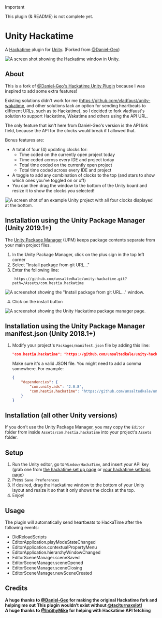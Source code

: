 > [!IMPORTANT]
> This plugin (& README) is not complete yet.

# Unity Hackatime

A [Hackatime](https://hackatime.hackclub.com/) plugin for [Unity](https://unity.com). (Forked from [@Daniel-Geo](https://github.com/Daniel-Geo/unity-hackatime))

![A screen shot showing the Hackatime window in Unity.](https://github.com/user-attachments/assets/50eebaec-0248-40f2-90c9-a70cb15c5e88)


## About

This is a fork of [@Daniel-Geo's Hackatime Unity Plugin](https://github.com/Daniel-Geo/unity-hackatime) because I was inspired to add some extra features! 

Existing solutions didn't work for me (https://github.com/vladfaust/unity-wakatime, and other solutions lack an option for sending heartbeats to different URLs, such as to Hackatime), so I decided to fork vladfaust's solution to support Hackatime, Wakatime and others using the API URL.

The only feature that isn't here from Daniel-Geo's version is the API link field, because the API for the clocks would break if I allowed that.

Bonus features are:
- A total of four (4) updating clocks for:
   - Time coded on the currently open project today
   - Time coded across every IDE and project today
   - Total time coded on the currently open project
   - Total time coded across every IDE and project 
- A toggle to add any combination of clocks to the top (and stars to show which ones you've toggled on or off)
- You can then drag the window to the bottom of the Unity board and resize it to show the clocks you selected!
  
![A screen shot of an example Unity project with all four clocks displayed at the bottom.](https://github.com/user-attachments/assets/f640ab60-5190-40eb-97dc-e04125bd0ecc)



## Installation using the Unity Package Manager (Unity 2019.1+)

The [Unity Package Manager](https://docs.unity3d.com/Packages/com.unity.package-manager-ui@1.8/manual/index.html) (UPM) keeps package contents separate from your main project files.

1. In the Unity Package Manager, click on the plus sign in the top left corner
2. Select "Install package from git URL..."
3. Enter the following line:
   ```
    https://github.com/unsaltedkale/unity-hackatime.git?path=/Assets/com.hestia.hackatime
    ```
![A screenshot showing the "Install package from git URL..." window.](https://github.com/user-attachments/assets/6ff94df3-c11b-4cf3-8667-f49cc0740225)

4. Click on the install button

![A screenshot showing the Unity Hackatime package manager page.](https://github.com/user-attachments/assets/3ff57cbf-30ab-4a01-9747-87a0c669f7c0)





## Installation using the Unity Package Manager manifest.json (Unity 2018.1+)

1. Modify your project's `Packages/manifest.json` file by adding this line:

    ```json
    "com.hestia.hackatime": "https://github.com/unsaltedkale/unity-hackatime.git?path=/Assets/com.hestia.hackatime"
    ```

    Make sure it's a valid JSON file. You might need to add a comma somewhere. For example:

    ```json
    {
        "dependencies": {
            "com.unity.ads": "2.0.8",
            "com.hestia.hackatime": "https://github.com/unsaltedkale/unity-hackatime.git?path=/Assets/com.hestia.hackatime"
        }
    }
    ```

## Installation (all other Unity versions)

If you don't use the Unity Package Manager, you may copy the `Editor` folder from inside `Assets/com.hestia.hackatime` into your project's `Assets` folder.

## Setup

1. Run the Unity editor, go to `Window/HackaTime`, and insert your API key (grab one from [the hackatime set up page](https://hackatime.hackclub.com/my/wakatime_setup) or [your hackatime settings page](https://hackatime.hackclub.com/my/settings))
2. Press `Save Preferences`
3. If desired, drag the Hackatime window to the bottom of your Unity layout and resize it so that it only shows the clocks at the top.
4. Enjoy!

## Usage

The plugin will automatically send heartbeats to HackaTime after the following events:

* DidReloadScripts
* EditorApplication.playModeStateChanged
* EditorApplication.contextualPropertyMenu
* EditorApplication.hierarchyWindowChanged
* EditorSceneManager.sceneSaved
* EditorSceneManager.sceneOpened
* EditorSceneManager.sceneClosing
* EditorSceneManager.newSceneCreated

## Credits

__A huge thanks to [@Daniel-Geo](https://github.com/Daniel-Geo) for making the original Hackatime fork and helping me out__
__This plugin wouldn’t exist without [@taciturnaxolotl](https://github.com/taciturnaxolotl)__  
__A huge thanks to [@ImShyMike](https://github.com/ImShyMike) for helping with Hackatime API fetching__
